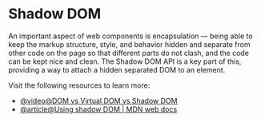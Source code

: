 # Shadow DOM

An important aspect of web components is encapsulation — being able to keep the markup structure, style, and behavior hidden and separate from other code on the page so that different parts do not clash, and the code can be kept nice and clean. The Shadow DOM API is a key part of this, providing a way to attach a hidden separated DOM to an element.

Visit the following resources to learn more:

- [@video@DOM vs Virtual DOM vs Shadow DOM](https://youtu.be/7Tok22qxPzQ?si=2cw36PNSgFTcNHWx)
- [@article@Using shadow DOM | MDN web docs](https://developer.mozilla.org/en-US/docs/Web/Web_Components/Using_shadow_DOM)
